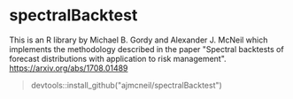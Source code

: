 # spectralBacktest
This is an R library by Michael B. Gordy and Alexander J. McNeil which implements the methodology described in the paper "Spectral backtests of forecast distributions with application to risk management".
https://arxiv.org/abs/1708.01489
>  devtools::install_github("ajmcneil/spectralBacktest")
